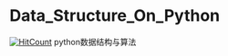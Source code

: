# Data_Structure_On_Python
[![HitCount](http://hits.dwyl.com/ActonMartin/Data_Structure_On_Python.svg)](http://hits.dwyl.com/ActonMartin/Data_Structure_On_Python)
python数据结构与算法
